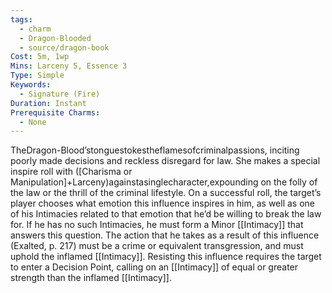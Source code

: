```yaml
---
tags:
  - charm
  - Dragon-Blooded
  - source/dragon-book
Cost: 5m, 1wp
Mins: Larceny 5, Essence 3
Type: Simple
Keywords:
  - Signature (Fire)
Duration: Instant
Prerequisite Charms:
  - None
---
```

TheDragon-Blood’stonguestokestheflamesofcriminalpassions, inciting poorly made decisions and reckless disregard for law. She makes a special inspire roll with ([Charisma or Manipulation]+Larceny)againstasinglecharacter,expounding on the folly of the law or the thrill of the criminal lifestyle. On a successful roll, the target’s player chooses what emotion this influence inspires in him, as well as one of his Intimacies related to that emotion that he’d be willing to break the law for. If he has no such Intimacies, he must form a Minor [[Intimacy]] that answers this question. The action that he takes as a result of this influence (Exalted, p. 217) must be a crime or equivalent transgression, and must uphold the inflamed [[Intimacy]]. Resisting this influence requires the target to enter a Decision Point, calling on an [[Intimacy]] of equal or greater strength than the inflamed [[Intimacy]].